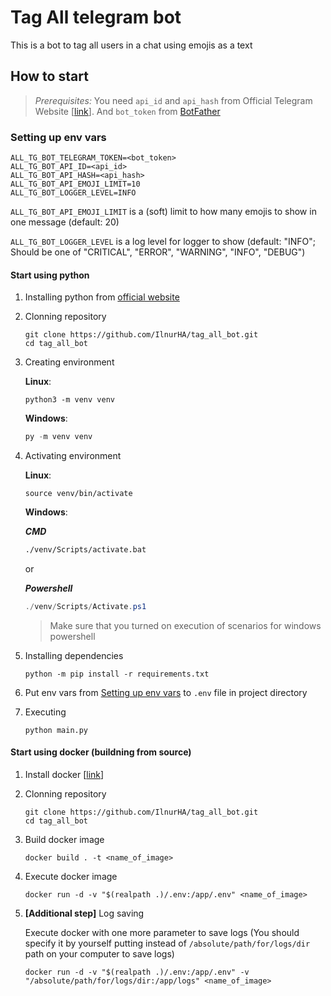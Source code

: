 # Tag All telegram bot

This is a bot to tag all users in a chat using emojis as a text

## How to start

> *Prerequisites:*
You need `api_id` and `api_hash` from Official Telegram Website \[[link](https://core.telegram.org/api/obtaining_api_id)\].
And `bot_token` from [BotFather](https://t.me/BotFather)

### Setting up env vars

```.env
ALL_TG_BOT_TELEGRAM_TOKEN=<bot_token>
ALL_TG_BOT_API_ID=<api_id>
ALL_TG_BOT_API_HASH=<api_hash>
ALL_TG_BOT_API_EMOJI_LIMIT=10
ALL_TG_BOT_LOGGER_LEVEL=INFO
```

`ALL_TG_BOT_API_EMOJI_LIMIT` is a (soft) limit to how many emojis to show in one message (default: 20)

`ALL_TG_BOT_LOGGER_LEVEL` is a log level for logger to show (default: "INFO"; Should be one of "CRITICAL", "ERROR", "WARNING", "INFO", "DEBUG")

#### Start using python

1. Installing python from [official website](https://www.python.org/about/gettingstarted/)

2. Clonning repository

    ```shell
    git clone https://github.com/IlnurHA/tag_all_bot.git
    cd tag_all_bot
    ```

3. Creating environment

    **Linux**:

    ```shell
    python3 -m venv venv
    ```

    **Windows**:

    ```powershell
    py -m venv venv
    ```

4. Activating environment

    **Linux**:

    ```shell
    source venv/bin/activate
    ```

    **Windows**:

    ***CMD***

    ```cmd
    ./venv/Scripts/activate.bat
    ```

    or

    ***Powershell***

    ```powershell
    ./venv/Scripts/Activate.ps1
    ```

    > Make sure that you turned on execution of scenarios for windows powershell

5. Installing dependencies

    ```shell
    python -m pip install -r requirements.txt
    ```

6. Put env vars from [Setting up env vars](#setting-up-env-vars) to `.env` file in project directory

7. Executing

    ```shell
    python main.py
    ```

#### Start using docker (buildning from source)

1. Install docker \[[link](https://docs.docker.com/get-started/)\]

2. Clonning repository

    ```shell
    git clone https://github.com/IlnurHA/tag_all_bot.git
    cd tag_all_bot
    ```

3. Build docker image

    ```shell
    docker build . -t <name_of_image>
    ```

4. Execute docker image

    ```shell
    docker run -d -v "$(realpath .)/.env:/app/.env" <name_of_image>
    ```

5. **[Additional step]** Log saving

    Execute docker with one more parameter to save logs
    (You should specify it by yourself putting instead of `/absolute/path/for/logs/dir` path on your computer to save logs)

    ```shell
    docker run -d -v "$(realpath .)/.env:/app/.env" -v "/absolute/path/for/logs/dir:/app/logs" <name_of_image>
    ```
